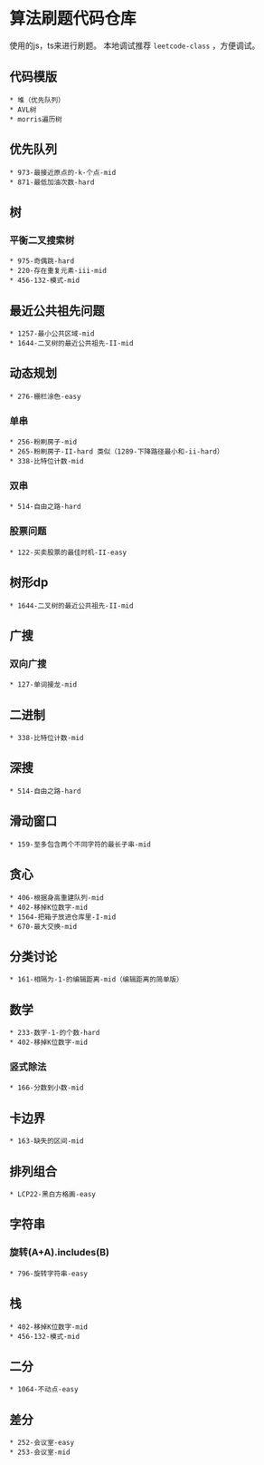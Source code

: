 # 算法刷题代码仓库
  使用的js，ts来进行刷题。
  本地调试推荐 `leetcode-class` ，方便调试。
## 代码模版
    * 堆（优先队列）
    * AVL树
    * morris遍历树

## 优先队列
    * 973-最接近原点的-k-个点-mid
    * 871-最低加油次数-hard
## 树
  ### 平衡二叉搜索树
    * 975-奇偶跳-hard
    * 220-存在重复元素-iii-mid
    * 456-132-模式-mid
  ## 最近公共祖先问题
    * 1257-最小公共区域-mid
    * 1644-二叉树的最近公共祖先-II-mid
## 动态规划
    * 276-栅栏涂色-easy
  ### 单串
    * 256-粉刷房子-mid
    * 265-粉刷房子-II-hard 类似（1289-下降路径最小和-ii-hard）
    * 338-比特位计数-mid
  ### 双串
    * 514-自由之路-hard
  ### 股票问题
    * 122-买卖股票的最佳时机-II-easy
  ## 树形dp
    * 1644-二叉树的最近公共祖先-II-mid
## 广搜
  ### 双向广搜
    * 127-单词接龙-mid
## 二进制
    * 338-比特位计数-mid
## 深搜
    * 514-自由之路-hard
## 滑动窗口
    * 159-至多包含两个不同字符的最长子串-mid
## 贪心
    * 406-根据身高重建队列-mid
    * 402-移掉K位数字-mid
    * 1564-把箱子放进仓库里-I-mid
    * 670-最大交换-mid
## 分类讨论
    * 161-相隔为-1-的编辑距离-mid（编辑距离的简单版）
## 数学
    * 233-数字-1-的个数-hard
    * 402-移掉K位数字-mid
  ### 竖式除法
    * 166-分数到小数-mid
  ## 卡边界
    * 163-缺失的区间-mid
  ## 排列组合
    * LCP22-黑白方格画-easy
## 字符串
  ### 旋转(A+A).includes(B)
    * 796-旋转字符串-easy
## 栈
    * 402-移掉K位数字-mid
    * 456-132-模式-mid
## 二分
    * 1064-不动点-easy
## 差分
    * 252-会议室-easy
    * 253-会议室-mid